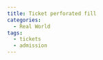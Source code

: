```yaml
---
title: Ticket perforated fill
categories:
  - Real World
tags:
  - tickets
  - admission
---
```

